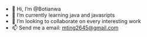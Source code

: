 - 👋 Hi, I’m @Botianwa
- 👀 I’m currently learning java and javasripts
- 💞️ I’m looking to collaborate on every interesting work
- 📫 Send me a email: mting2645@gmail.com  

<!---
Botianwa/Botianwa is a ✨ special ✨ repository because its `README.md` (this file) appears on your GitHub profile.
You can click the Preview link to take a look at your changes.
--->
